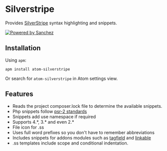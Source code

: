 # Silverstripe

Provides [SilverStripe](http://www.silverstripe.org/) syntax highlighting and snippets.

[![Powered by Sanchez](resources/poweredby.png)](https://github.com/gorriecoe/silverstripe-sanchez)

## Installation

Using `apm`:

```
apm install atom-silverstripe
```

Or search for `atom-silverstripe` in Atom settings view.

## Features

- Reads the project composer.lock file to determine the available snippets.
- Php snippets follow [psr-2 standards](http://www.php-fig.org/psr/psr-2/)
- Snippets add use namespace if required
- Supports 4.\*, 3.\* and even 2.\*
- File icon for .ss
- Uses full word prefixes so you don't have to remember abbreviations
- Includes snippets for addons modules such as [tagfield](https://github.com/silverstripe/silverstripe-tagfield) and [linkable](https://github.com/sheadawson/silverstripe-linkable)
- .ss templates include scope and conditional indentation.
